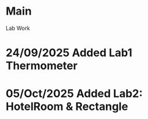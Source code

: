 # Main
Lab Work
# 24/09/2025 Added Lab1 Thermometer 
# 05/Oct/2025 Added Lab2: HotelRoom & Rectangle 
